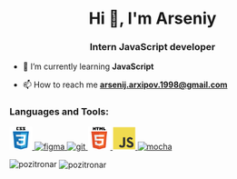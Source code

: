 <h1 align="center">Hi 👋, I'm Arseniy</h1>
<h3 align="center">Intern JavaScript developer</h3>

- 🌱 I’m currently learning **JavaScript**

- 📫 How to reach me **arsenij.arxipov.1998@gmail.com**

<h3 align="left">Languages and Tools:</h3>
<a href="https://www.w3schools.com/css/" target="_blank" rel="noreferrer"> <img src="https://raw.githubusercontent.com/devicons/devicon/master/icons/css3/css3-original-wordmark.svg" alt="css3" width="40" height="40"/> </a> <a href="https://www.figma.com/" target="_blank" rel="noreferrer"> <img src="https://www.vectorlogo.zone/logos/figma/figma-icon.svg" alt="figma" width="40" height="40"/> </a> <a href="https://git-scm.com/" target="_blank" rel="noreferrer"> <img src="https://www.vectorlogo.zone/logos/git-scm/git-scm-icon.svg" alt="git" width="40" height="40"/> </a> <a href="https://www.w3.org/html/" target="_blank" rel="noreferrer"> <img src="https://raw.githubusercontent.com/devicons/devicon/master/icons/html5/html5-original-wordmark.svg" alt="html5" width="40" height="40"/> </a> <a href="https://developer.mozilla.org/en-US/docs/Web/JavaScript" target="_blank" rel="noreferrer"> <img src="https://raw.githubusercontent.com/devicons/devicon/master/icons/javascript/javascript-original.svg" alt="javascript" width="40" height="40"/> </a> <a href="https://mochajs.org" target="_blank" rel="noreferrer"> <img src="https://www.vectorlogo.zone/logos/mochajs/mochajs-icon.svg" alt="mocha" width="40" height="40"/> </a> </p>

<p><img align="left" src="https://github-readme-stats.vercel.app/api/top-langs?username=pozitronar&show_icons=true&locale=en&layout=compact" alt="pozitronar" /></p>

<p>&nbsp;<img align="center" src="https://github-readme-stats.vercel.app/api?username=pozitronar&show_icons=true&locale=en" alt="pozitronar" /></p>
